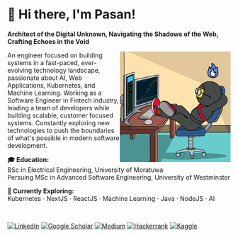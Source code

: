 # 👋 Hi there, I'm Pasan!
**Architect of the Digital Unknown, Navigating the Shadows of the Web, Crafting Echoes in the Void**

<img align="right" alt="GIF" src="./me.gif" width="250" height="250"/>

An engineer focused on building systems in a fast-paced, ever-evolving technology landscape, passionate about AI, Web Applications, Kubernetes, and Machine Learning. Working as a Software Engineer in Fintech industry, leading a team of developers while building scalable, customer focused systems. Constantly exploring new technologies to push the boundaries of what's possible in modern software development.

**🎓 Education:** <br>
BSc in Electrical Engineering, University of Moratuwa<br>
Persuing MSc in Advanced Software Engineering, University of Westminster<br>

**🔭 Currently Exploring:** <br>
Kubernetes ⋅ NextJS ⋅ ReactJS ⋅ Machine Learning ⋅ Java ⋅ NodeJS ⋅ AI

<br>

[![LinkedIn](https://img.shields.io/badge/linkedin-%230077B5.svg?style=for-the-badge&logo=linkedin&logoColor=white)](https://www.linkedin.com/in/pasanguruge/)
[![Google Scholar](https://img.shields.io/badge/Google%20Scholar-4285F4?style=for-the-badge&logo=google-scholar&logoColor=white)](https://scholar.google.com/citations?hl=en&user=L6vJvisAAAAJ)
[![Medium](https://img.shields.io/badge/Medium-12100E?style=for-the-badge&logo=medium&logoColor=white)](https://medium.com/@pasanbhanuguruge)
[![Hackerrank](https://img.shields.io/badge/-Hackerrank-2EC866?style=for-the-badge&logo=HackerRank&logoColor=white)](https://www.hackerrank.com/profile/PasanBhanuGuruge)
[![Kaggle](https://img.shields.io/badge/Kaggle-035a7d?style=for-the-badge&logo=kaggle&logoColor=white)](https://www.kaggle.com/pasanbhanuguruge)
